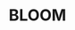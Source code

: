 ---
title: BLOOM
training:
  code:
    pretraining:
      value: 5
      license: Apache 2.0
    finetuning:
      value: Unknown
    alignment:
      value: N/A
  data:
    pretraining:
      value: Unknown
      license: D3 or D4
    sft:
      value: 5
      license: Apache 2.0
    alignment:
      value: N/A
evaluation:
  code:
    general:
      value: 5
      license: Apache 2.0
    safety:
      value: N/A
  data:
    utility:
      value: N/A
    safety:
      value: N/A
deployment:
  code:
    inference:
      value: 5
      license: Apache 2.0
  data:
    weights:
      value: 4
      license: RAIL

---